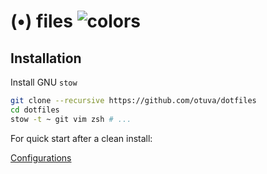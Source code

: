 # (•) files ![colors](https://user-images.githubusercontent.com/24392180/202919385-74f1d901-459c-4e5b-8b84-a8a853ea4d46.png)

## Installation

Install GNU `stow`

```bash
git clone --recursive https://github.com/otuva/dotfiles
cd dotfiles
stow -t ~ git vim zsh # ...
```

For quick start after a clean install:

[Configurations](bootstrap.md)